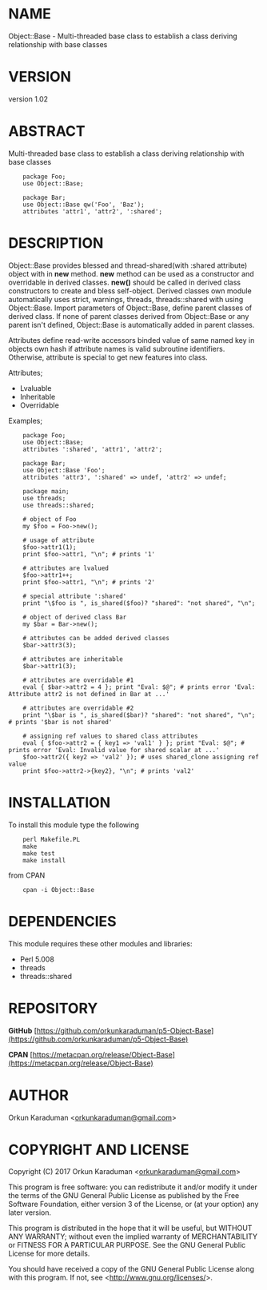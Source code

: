 # NAME

Object::Base - Multi-threaded base class to establish a class deriving relationship with base classes

# VERSION

version 1.02

# ABSTRACT

Multi-threaded base class to establish a class deriving relationship with base classes

        package Foo;
        use Object::Base;
        
        package Bar;
        use Object::Base qw('Foo', 'Baz');
        attributes 'attr1', 'attr2', ':shared';

# DESCRIPTION

Object::Base provides blessed and thread-shared(with :shared attribute) object with in **new** method. **new** method
can be used as a constructor and overridable in derived classes. **new()** should be called in derived class
constructors to create and bless self-object. Derived classes own module automatically uses strict, warnings, threads,
threads::shared with using Object::Base. Import parameters of Object::Base, define parent classes of derived class.
If none of parent classes derived from Object::Base or any parent isn&#39;t defined, Object::Base is automatically added
in parent classes.

Attributes define read-write accessors binded value of same named key in objects own hash if attribute names is
valid subroutine identifiers. Otherwise, attribute is special to get new features into class.

Attributes;

- Lvaluable
- Inheritable
- Overridable

Examples;

        package Foo;
        use Object::Base;
        attributes ':shared', 'attr1', 'attr2';
        
        package Bar;
        use Object::Base 'Foo';
        attributes 'attr3', ':shared' => undef, 'attr2' => undef;
        
        package main;
        use threads;
        use threads::shared;
        
        # object of Foo
        my $foo = Foo->new();
        
        # usage of attribute
        $foo->attr1(1);
        print $foo->attr1, "\n"; # prints '1'
        
        # attributes are lvalued
        $foo->attr1++;
        print $foo->attr1, "\n"; # prints '2'
        
        # special attribute ':shared'
        print "\$foo is ", is_shared($foo)? "shared": "not shared", "\n";
        
        # object of derived class Bar
        my $bar = Bar->new();
        
        # attributes can be added derived classes
        $bar->attr3(3);
        
        # attributes are inheritable
        $bar->attr1(3);
        
        # attributes are overridable #1
        eval { $bar->attr2 = 4 }; print "Eval: $@"; # prints error 'Eval: Attribute attr2 is not defined in Bar at ...'
        
        # attributes are overridable #2
        print "\$bar is ", is_shared($bar)? "shared": "not shared", "\n"; # prints '$bar is not shared'
        
        # assigning ref values to shared class attributes
        eval { $foo->attr2 = { key1 => 'val1' } }; print "Eval: $@"; # prints error 'Eval: Invalid value for shared scalar at ...'
        $foo->attr2({ key2 => 'val2' }); # uses shared_clone assigning ref value
        print $foo->attr2->{key2}, "\n"; # prints 'val2'

# INSTALLATION

To install this module type the following

        perl Makefile.PL
        make
        make test
        make install

from CPAN

        cpan -i Object::Base

# DEPENDENCIES

This module requires these other modules and libraries:

- Perl 5.008
- threads
- threads::shared

# REPOSITORY

**GitHub** [https://github.com/orkunkaraduman/p5-Object-Base](https://github.com/orkunkaraduman/p5-Object-Base)

**CPAN** [https://metacpan.org/release/Object-Base](https://metacpan.org/release/Object-Base)

# AUTHOR

Orkun Karaduman &lt;orkunkaraduman@gmail.com&gt;

# COPYRIGHT AND LICENSE

Copyright (C) 2017  Orkun Karaduman &lt;orkunkaraduman@gmail.com&gt;

This program is free software: you can redistribute it and/or modify
it under the terms of the GNU General Public License as published by
the Free Software Foundation, either version 3 of the License, or
(at your option) any later version.

This program is distributed in the hope that it will be useful,
but WITHOUT ANY WARRANTY; without even the implied warranty of
MERCHANTABILITY or FITNESS FOR A PARTICULAR PURPOSE.  See the
GNU General Public License for more details.

You should have received a copy of the GNU General Public License
along with this program.  If not, see &lt;http://www.gnu.org/licenses/&gt;.
